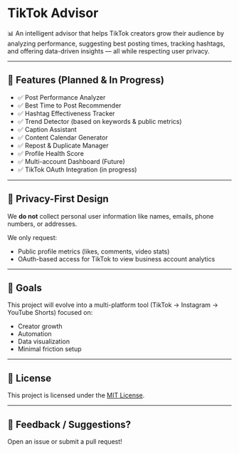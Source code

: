 
# TikTok Advisor

📊 An intelligent advisor that helps TikTok creators grow their audience by analyzing performance, suggesting best posting times, tracking hashtags, and offering data-driven insights — all while respecting user privacy.

---

## 🔧 Features (Planned & In Progress)

- ✅ Post Performance Analyzer
- ✅ Best Time to Post Recommender
- ✅ Hashtag Effectiveness Tracker
- ✅ Trend Detector (based on keywords & public metrics)
- ✅ Caption Assistant
- ✅ Content Calendar Generator
- ✅ Repost & Duplicate Manager
- ✅ Profile Health Score
- ✅ Multi-account Dashboard (Future)
- ✅ TikTok OAuth Integration (in progress)

---

## 🔐 Privacy-First Design

We **do not** collect personal user information like names, emails, phone numbers, or addresses.

We only request:
- Public profile metrics (likes, comments, video stats)
- OAuth-based access for TikTok to view business account analytics

---

## 🚀 Goals

This project will evolve into a multi-platform tool (TikTok → Instagram → YouTube Shorts) focused on:
- Creator growth
- Automation
- Data visualization
- Minimal friction setup

---

## 📜 License

This project is licensed under the [MIT License](LICENSE).

---

## 💬 Feedback / Suggestions?

Open an issue or submit a pull request!

